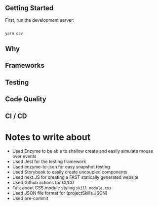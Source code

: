 ## Getting Started

First, run the development server:

```bash

yarn dev

```

## Why

## Frameworks

## Testing

## Code Quality

## CI / CD


# Notes to write about
- Used Enzyme to be able to shallow create and easily simulate mouse over events
- Used Jest for the testing framework
- Used enzyme-to-json for easy snapshot testing
- Used Storybook to easily create uncoupled components
- Used next.JS for creating a FAST statically generated website
- Used Github actions for CI/CD
- Talk about CSS.module styling `skill.module.css`
- Used JSON file format for (projectSkills.JSON)
- Used pre-commit